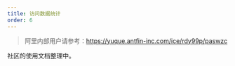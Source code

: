 ```yaml
---
title: 访问数据统计
order: 6
---
```


> 阿里内部用户请参考：https://yuque.antfin-inc.com/ice/rdy99p/paswzc

社区的使用文档整理中。